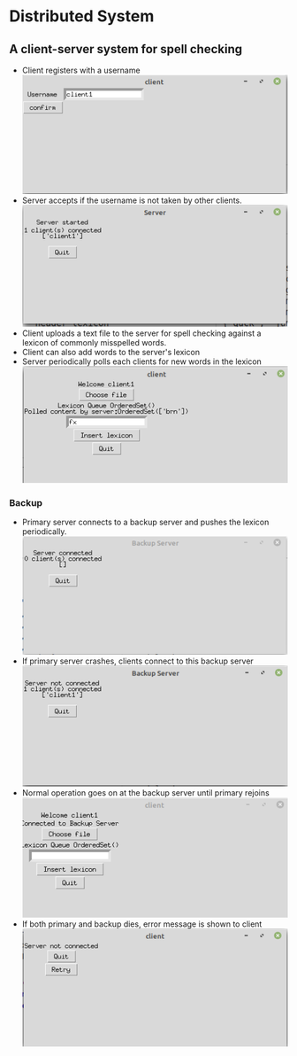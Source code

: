 # Distributed System
## A client-server system for spell checking
- Client registers with a username
![c0](GUI/c0.png)
- Server accepts if the username is not taken by other clients.
![](GUI/s1.png)
- Client uploads a text file to the server for spell checking against a lexicon of commonly misspelled words.
- Client can also add words to the server's lexicon
- Server periodically polls each clients for new words in the lexicon
![](GUI/c1.png)

### Backup

- Primary server connects to a backup server and pushes the lexicon periodically.
![](GUI/bs.png)
- If primary server crashes, clients connect to this backup server
![](GUI/bs2.png)
- Normal operation goes on at the backup server until primary rejoins
![](GUI/c2.png)
- If both primary and backup dies, error message is shown to client
![](GUI/c3.png)